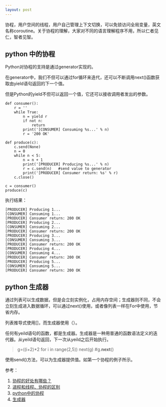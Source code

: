 ```yaml
---
layout: post
---
```


协程，用户空间的线程，用户自己管理上下文切换，可以免锁访问全局变量，英文名称coroutine。关于协程的理解，大家对不同的语言理解程序不用，所以仁者见仁，智者见智。

## python 中的协程
Python对协程的支持是通过generator实现的。

在generator中，我们不但可以通过for循环来迭代，还可以不断调用next()函数获取由yield语句返回的下一个值。

但是Python的yield不但可以返回一个值，它还可以接收调用者发出的参数。

> 
	def consumer():
	    r = ''
	    while True:
	        n = yield r
	        if not n:
	            return
	        print('[CONSUMER] Consuming %s...' % n)
	        r = '200 OK'
> 	
	def produce(c):
	    c.send(None)
	    n = 0
	    while n < 5:
	        n = n + 1
	        print('[PRODUCER] Producing %s...' % n)
	        r = c.send(n)	#send value to generator 
	        print('[PRODUCER] Consumer return: %s' % r)
	    c.close()
> 	
	c = consumer()
	produce(c)

执行结果：

> 
	[PRODUCER] Producing 1...
	[CONSUMER] Consuming 1...
	[PRODUCER] Consumer return: 200 OK
	[PRODUCER] Producing 2...
	[CONSUMER] Consuming 2...
	[PRODUCER] Consumer return: 200 OK
	[PRODUCER] Producing 3...
	[CONSUMER] Consuming 3...
	[PRODUCER] Consumer return: 200 OK
	[PRODUCER] Producing 4...
	[CONSUMER] Consuming 4...
	[PRODUCER] Consumer return: 200 OK
	[PRODUCER] Producing 5...
	[CONSUMER] Consuming 5...
	[PRODUCER] Consumer return: 200 OK

## python 生成器

通过列表可以生成数据，但是会立刻实例化，占用内存空间；生成器则不同，不会立刻生成进入数据循环，可以通过next()使用，或者像列表一样在For中使用，节省内存。

列表推导式使用[]，而生成器使用（）。

任何有yeild语句的函数，都是生成器。生成器是一种用普通的函数语法定义的迭代器。从yeild语句返回，下一次从yeild之后开始执行。

> g=((i+2)*2 for i in range(2,5))
> next(g)  #g.__next__()

使用send()方法，可以为生成器提供值。如第一个协程的例子所示。


参考：

1. [协程的好处有哪些？](https://www.zhihu.com/question/20511233)
2. [进程和线程、协程的区别](https://www.cnblogs.com/lxmhhy/p/6041001.html)
3. [python中的协程](https://www.liaoxuefeng.com/wiki/0014316089557264a6b348958f449949df42a6d3a2e542c000/001432090171191d05dae6e129940518d1d6cf6eeaaa969000)
4. [生成器](https://www.liaoxuefeng.com/wiki/001374738125095c955c1e6d8bb493182103fac9270762a000/00138681965108490cb4c13182e472f8d87830f13be6e88000)